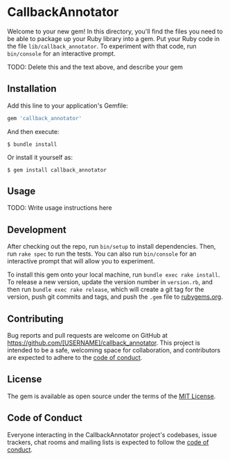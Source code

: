 # CallbackAnnotator

Welcome to your new gem! In this directory, you'll find the files you need to be able to package up your Ruby library into a gem. Put your Ruby code in the file `lib/callback_annotator`. To experiment with that code, run `bin/console` for an interactive prompt.

TODO: Delete this and the text above, and describe your gem

## Installation

Add this line to your application's Gemfile:

```ruby
gem 'callback_annotator'
```

And then execute:

    $ bundle install

Or install it yourself as:

    $ gem install callback_annotator

## Usage

TODO: Write usage instructions here

## Development

After checking out the repo, run `bin/setup` to install dependencies. Then, run `rake spec` to run the tests. You can also run `bin/console` for an interactive prompt that will allow you to experiment.

To install this gem onto your local machine, run `bundle exec rake install`. To release a new version, update the version number in `version.rb`, and then run `bundle exec rake release`, which will create a git tag for the version, push git commits and tags, and push the `.gem` file to [rubygems.org](https://rubygems.org).

## Contributing

Bug reports and pull requests are welcome on GitHub at https://github.com/[USERNAME]/callback_annotator. This project is intended to be a safe, welcoming space for collaboration, and contributors are expected to adhere to the [code of conduct](https://github.com/[USERNAME]/callback_annotator/blob/master/CODE_OF_CONDUCT.md).


## License

The gem is available as open source under the terms of the [MIT License](https://opensource.org/licenses/MIT).

## Code of Conduct

Everyone interacting in the CallbackAnnotator project's codebases, issue trackers, chat rooms and mailing lists is expected to follow the [code of conduct](https://github.com/[USERNAME]/callback_annotator/blob/master/CODE_OF_CONDUCT.md).
